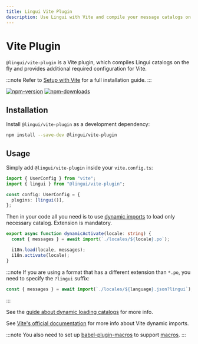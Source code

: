 ```yaml
---
title: Lingui Vite Plugin
description: Use Lingui with Vite and compile your message catalogs on the fly
---
```


# Vite Plugin

`@lingui/vite-plugin` is a Vite plugin, which compiles Lingui catalogs on the fly and provides additional required configuration for Vite.

:::note
Refer to [Setup with Vite](/docs/tutorials/setup-vite.md) for a full installation guide.
:::

[![npm-version](https://img.shields.io/npm/v/@lingui/vite-plugin?logo=npm&cacheSeconds=1800)](https://www.npmjs.com/package/@lingui/vite-plugin)
[![npm-downloads](https://img.shields.io/npm/dt/@lingui/vite-plugin?cacheSeconds=500)](https://www.npmjs.com/package/@lingui/vite-plugin)

## Installation

Install `@lingui/vite-plugin` as a development dependency:

```bash npm2yarn
npm install --save-dev @lingui/vite-plugin
```

## Usage

Simply add `@lingui/vite-plugin` inside your `vite.config.ts`:

```ts title="vite.config.ts"
import { UserConfig } from "vite";
import { lingui } from "@lingui/vite-plugin";

const config: UserConfig = {
  plugins: [lingui()],
};
```

Then in your code all you need is to use [dynamic imports](https://developer.mozilla.org/en-US/docs/Web/JavaScript/Reference/Statements/import#dynamic_imports) to load only necessary catalog. Extension is mandatory.

```ts
export async function dynamicActivate(locale: string) {
  const { messages } = await import(`./locales/${locale}.po`);

  i18n.load(locale, messages);
  i18n.activate(locale);
}
```

:::note
If you are using a format that has a different extension than `*.po`, you need to specify the `?lingui` suffix:

```ts
const { messages } = await import(`./locales/${language}.json?lingui`);
```

:::

See the [guide about dynamic loading catalogs](/docs/guides/dynamic-loading-catalogs.md) for more info.

See [Vite's official documentation](https://vitejs.dev/guide/features.html#dynamic-import) for more info about Vite dynamic imports.

:::note
You also need to set up [babel-plugin-macros](https://github.com/kentcdodds/babel-plugin-macros) to support [macros](/docs/ref/macro.md).
:::
